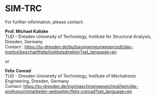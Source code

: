 # SIM-TRC

For further information, please contact: 
  
**Prof. Michael Kaliske**  
TUD - Dresden University of Technology, Institute for Structural Analysis, Dresden, Germany  
Contact : https://tu-dresden.de/bu/bauingenieurwesen/sdt/das-institut/beschaeftigte/institutsdirektor?set_language=en

or
  
**Felix Conrad**  
TUD - Dresden University of Technology, Institute of Mechatronic Engineering, Dresden, Germany  
Contact: https://tu-dresden.de/ing/maschinenwesen/imd/lwm/die-professur/mitarbeiter-webseiten/felix-conrad?set_language=en
